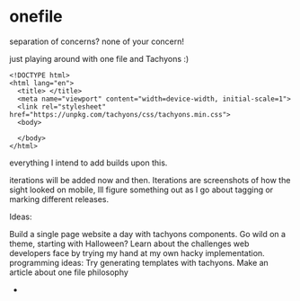 # onefile
separation of concerns? none of your concern!

just playing around with one file and Tachyons :)

```
<!DOCTYPE html>
<html lang="en">
  <title> </title>
  <meta name="viewport" content="width=device-width, initial-scale=1">
  <link rel="stylesheet" href="https://unpkg.com/tachyons/css/tachyons.min.css">
  <body>

  </body>
</html>
```

everything I intend to add builds upon this.

iterations will be added now and then. Iterations are screenshots of how the sight looked on mobile, Ill figure something out as I go about tagging or marking different releases.

Ideas:

Build a single page website a day with tachyons components. 
Go wild on a theme, starting with Halloween?
Learn about the challenges web developers face by trying my hand at my own hacky implementation.
programming ideas:
Try generating templates with tachyons. 
Make an article about one file philosophy

-